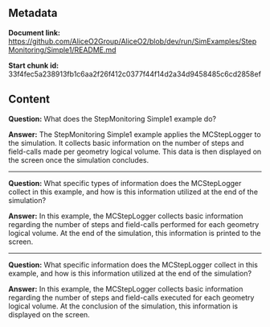 ## Metadata

**Document link:** https://github.com/AliceO2Group/AliceO2/blob/dev/run/SimExamples/StepMonitoring/Simple1/README.md

**Start chunk id:** 33f4fec5a238913fb1c6aa2f26f412c0377f44f14d2a34d9458485c6cd2858ef

## Content

**Question:** What does the StepMonitoring Simple1 example do?

**Answer:** The StepMonitoring Simple1 example applies the MCStepLogger to the simulation. It collects basic information on the number of steps and field-calls made per geometry logical volume. This data is then displayed on the screen once the simulation concludes.

---

**Question:** What specific types of information does the MCStepLogger collect in this example, and how is this information utilized at the end of the simulation?

**Answer:** In this example, the MCStepLogger collects basic information regarding the number of steps and field-calls performed for each geometry logical volume. At the end of the simulation, this information is printed to the screen.

---

**Question:** What specific information does the MCStepLogger collect in this example, and how is this information utilized at the end of the simulation?

**Answer:** In this example, the MCStepLogger collects basic information regarding the number of steps and field-calls executed for each geometry logical volume. At the conclusion of the simulation, this information is displayed on the screen.